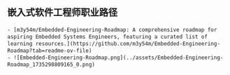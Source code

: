 ## 嵌入式软件工程师职业路径
	- [m3y54m/Embedded-Engineering-Roadmap: A comprehensive roadmap for aspiring Embedded Systems Engineers, featuring a curated list of learning resources.](https://github.com/m3y54m/Embedded-Engineering-Roadmap?tab=readme-ov-file)
	- ![Embedded-Engineering-Roadmap.png](../assets/Embedded-Engineering-Roadmap_1735298809165_0.png)